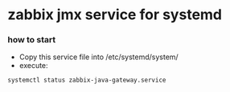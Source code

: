 # zabbix jmx service for systemd

### how to start
* Copy this service file into /etc/systemd/system/
* execute:
``` bash
systemctl status zabbix-java-gateway.service
